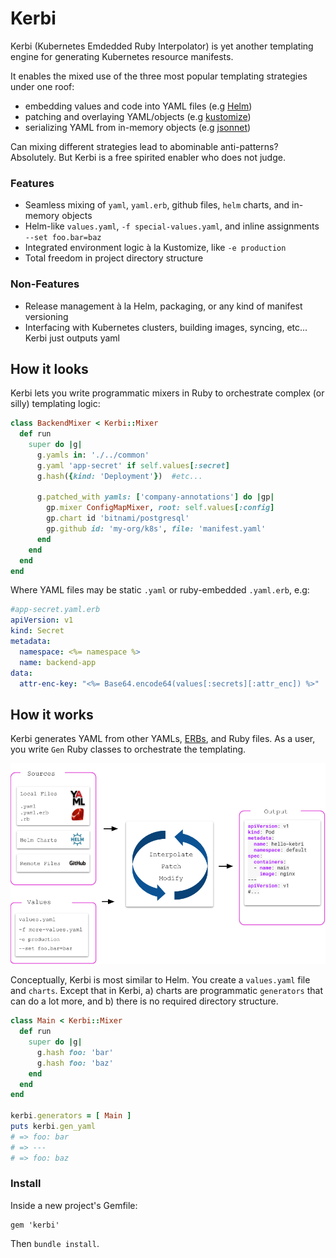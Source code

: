 
# Kerbi

Kerbi (Kubernetes Emdedded Ruby Interpolator) is yet another templating engine for 
generating Kubernetes resource manifests. 

It enables the mixed use of the three most popular templating strategies under one roof:
- embedding values and code into YAML files (e.g [Helm](https://github.com/helm/helm))
- patching and overlaying YAML/objects (e.g [kustomize](https://github.com/kubernetes-sigs/kustomize))
- serializing YAML from in-memory objects (e.g [jsonnet](https://github.com/google/jsonnet))

Can mixing different strategies lead to abominable anti-patterns? Absolutely. But 
Kerbi is a free spirited enabler who does not judge. 

### Features
- Seamless mixing of `yaml`, `yaml.erb`, github files, `helm` charts, and in-memory objects
- Helm-like `values.yaml`, `-f special-values.yaml`, and inline assignments `--set foo.bar=baz`
- Integrated environment logic à la Kustomize, like `-e production`
- Total freedom in project directory structure 

### Non-Features
- Release management à la Helm, packaging, or any kind of manifest versioning
- Interfacing with Kubernetes clusters, building images, syncing, etc... Kerbi just outputs yaml 

## How it looks

Kerbi lets you write programmatic mixers in Ruby to orchestrate complex (or silly) templating logic:    

```ruby
class BackendMixer < Kerbi::Mixer
  def run
    super do |g|
      g.yamls in: './../common'
      g.yaml 'app-secret' if self.values[:secret]
      g.hash({kind: 'Deployment'})  #etc...

      g.patched_with yamls: ['company-annotations'] do |gp|
        gp.mixer ConfigMapMixer, root: self.values[:config]
        gp.chart id 'bitnami/postgresql' 
        gp.github id: 'my-org/k8s', file: 'manifest.yaml'
      end
    end
  end 
end
```

Where YAML files may be static `.yaml` or ruby-embedded `.yaml.erb`, e.g: 

```yaml
#app-secret.yaml.erb
apiVersion: v1
kind: Secret
metadata:
  namespace: <%= namespace %>
  name: backend-app
data:
  attr-enc-key: "<%= Base64.encode64(values[:secrets][:attr_enc]) %>"
```

## How it works

Kerbi generates YAML from other YAMLs, [ERBs](https://www.stuartellis.name/articles/erb/), 
and Ruby files. As a user, you write `Gen` Ruby classes
to orchestrate the templating.  

<p align="center">
  <img src='Kerbi-engine.png'></img>
</p>

Conceptually, Kerbi is most similar to Helm. You create a `values.yaml` file and 
`charts`. Except that in Kerbi, a) charts are programmatic `generators` that can do
a lot more, and b) there is no required directory structure.


```ruby
class Main < Kerbi::Mixer
  def run
    super do |g|
      g.hash foo: 'bar'
      g.hash foo: 'baz'
    end
  end 
end

kerbi.generators = [ Main ]
puts kerbi.gen_yaml 
# => foo: bar 
# => ---
# => foo: baz
```

### Install

Inside a new project's Gemfile:  

```
gem 'kerbi'
```

Then `bundle install`.


